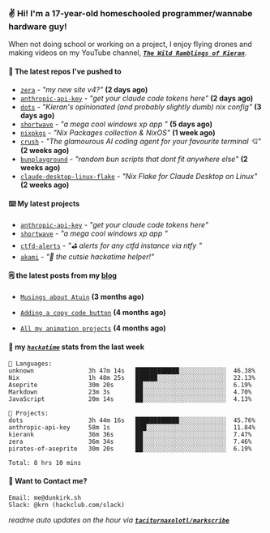 ### ✌️ Hi! I'm a 17-year-old homeschooled programmer/wannabe hardware guy!

When not doing school or working on a project, I enjoy flying drones and making videos on my YouTube channel, [**_`The Wild Ramblings of Kieran`_**](https://youtube.com/@kieran.rambles).

#### 👷 The latest repos I've pushed to

- [`zera`](https://github.com/taciturnaxolotl/zera) - _"my new site v4?"_ **(2 days ago)**
- [`anthropic-api-key`](https://github.com/taciturnaxolotl/anthropic-api-key) - _"get your claude code tokens here"_ **(2 days ago)**
- [`dots`](https://github.com/taciturnaxolotl/dots) - _"Kieran's opinionated (and probably slightly dumb) nix config"_ **(3 days ago)**
- [`shortwave`](https://github.com/taciturnaxolotl/shortwave) - _"a mega cool windows xp app "_ **(5 days ago)**
- [`nixpkgs`](https://github.com/NixOS/nixpkgs) - _"Nix Packages collection & NixOS"_ **(1 week ago)**
- [`crush`](https://github.com/charmbracelet/crush) - _"The glamourous AI coding agent for your favourite terminal 💘"_ **(2 weeks ago)**
- [`bunplayground`](https://github.com/taciturnaxolotl/bunplayground) - _"random bun scripts that dont fit anywhere else"_ **(2 weeks ago)**
- [`claude-desktop-linux-flake`](https://github.com/k3d3/claude-desktop-linux-flake) - _"Nix Flake for Claude Desktop on Linux"_ **(2 weeks ago)**

#### ⌨️ My latest projects

- [`anthropic-api-key`](https://github.com/taciturnaxolotl/anthropic-api-key) - _"get your claude code tokens here"_
- [`shortwave`](https://github.com/taciturnaxolotl/shortwave) - _"a mega cool windows xp app "_
- [`ctfd-alerts`](https://github.com/taciturnaxolotl/ctfd-alerts) - _"⛳ alerts for any ctfd instance via ntfy "_
- [`akami`](https://github.com/taciturnaxolotl/akami) - _"🌷 the cutsie hackatime helper!"_

#### 🗒️ the latest posts from my [blog](https://dunkirk.sh)

- [`Musings about Atuin`](https://dunkirk.sh/blog/atuin/) **(3 months ago)**

- [`Adding a copy code button`](https://dunkirk.sh/blog/adding-a-copy-button/) **(4 months ago)**

- [`All my animation projects`](https://dunkirk.sh/blog/my-animations/) **(4 months ago)**



#### 📡 my [_`hackatime`_](https://waka.hackclub.com) stats from the last week

```text
💾 Languages:
unknown               3h 47m 14s   ████████████░░░░░░░░░░░░░  46.38%
Nix                   1h 48m 25s   ██████░░░░░░░░░░░░░░░░░░░  22.13%
Aseprite              30m 20s      ██░░░░░░░░░░░░░░░░░░░░░░░  6.19%
Markdown              23m 3s       ██░░░░░░░░░░░░░░░░░░░░░░░  4.70%
JavaScript            20m 14s      ██░░░░░░░░░░░░░░░░░░░░░░░  4.13%

💼 Projects:
dots                  3h 44m 16s   ████████████░░░░░░░░░░░░░  45.76%
anthropic-api-key     58m 1s       ███░░░░░░░░░░░░░░░░░░░░░░  11.84%
kierank               36m 36s      ██░░░░░░░░░░░░░░░░░░░░░░░  7.47%
zera                  36m 34s      ██░░░░░░░░░░░░░░░░░░░░░░░  7.46%
pirates-of-aseprite   30m 20s      ██░░░░░░░░░░░░░░░░░░░░░░░  6.19%

Total: 8 hrs 10 mins
```

#### 📮 Want to Contact me?

```text
Email: me@dunkirk.sh
Slack: @krn (hackclub.com/slack)
```

_readme auto updates on the hour via [**`taciturnaxolotl/markscribe`**](https://github.com/taciturnaxolotl/markscribe)_
